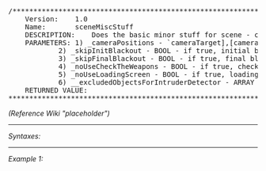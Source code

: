 <pre>
/*********************************************************************
	Version:	1.0
	Name:		sceneMiscStuff
	DESCRIPTION:	Does the basic minor stuff for scene - cinema borders, map is denied etc.  
	PARAMETERS:	1) _cameraPositions - `cameraTarget],[cameraPos` - Coordinates. If BIS_debugScene is true then external camera is activated
			2) _skipInitBlackout - BOOL - if true, initial blackout is skipped
			3) _skipFinalBlackout - BOOL - if true, final blackout is skipped
			4) _noUseCheckTheWeapons - BOOL - if true, checking of weapon before scene is skipped
			5) _noUseLoadingScreen - BOOL - if true, loadingscreen is bypassed
			6) __excludedObjectsForIntruderDetector - ARRAY of objects - objects will be excluded from intruder detector
	RETURNED VALUE:	
**********************************************************************/</pre>

*(Reference Wiki "placeholder")*


---
*Syntaxes:*

<!-- [] call `BIS_fnc_sceneMiscStuff` -->

---
*Example 1:*

<!-- 
```sqf
[] call BIS_fnc_sceneMiscStuff;
``` -->